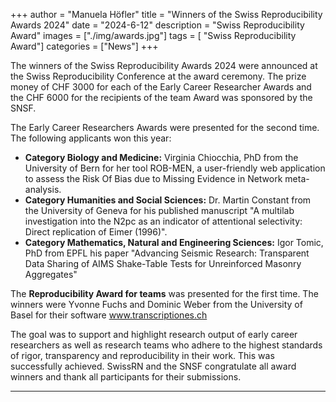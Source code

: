 +++
author = "Manuela Höfler"
title = "Winners of the Swiss Reproducibility Awards 2024"
date = "2024-6-12"
description = "Swiss Reproducibility Award"
images  = ["./img/awards.jpg"]
tags = [ "Swiss Reproducibility Award"]
categories = ["News"]
+++

The winners of the Swiss Reproducibility Awards 2024 were announced at the Swiss Reproducibility Conference at the award ceremony. The prize money of CHF 3000 for each of the Early Career Researcher Awards and the CHF 6000 for the recipients of the team Award was sponsored by the SNSF.

The Early Career Researchers Awards were presented for the second time. The following applicants won this year:

 - **Category Biology and Medicine:** Virginia Chiocchia, PhD from the University of Bern for her tool ROB-MEN, a user-friendly web application to assess the Risk Of Bias due to Missing Evidence in Network meta-analysis.
 - **Category Humanities and Social Sciences:** Dr. Martin Constant from the University of Geneva for his published manuscript "A multilab investigation into the N2pc as an indicator of attentional selectivity: Direct replication of Eimer (1996)".
 - **Category Mathematics, Natural and Engineering Sciences:** Igor Tomic, PhD from EPFL his paper "Advancing Seismic Research: Transparent Data Sharing of AIMS Shake-Table Tests for Unreinforced Masonry Aggregates"
 
The **Reproducibility Award for teams** was presented for the first time.
The winners were Yvonne Fuchs and Dominic Weber from the University of Basel for their software www.transcriptiones.ch
 
The goal was to support and highlight research output of early career researchers as well as research teams who adhere to the highest standards of rigor, transparency and reproducibility in their work. This was successfully achieved. SwissRN and the SNSF congratulate all award winners and thank all participants for their submissions.

---
